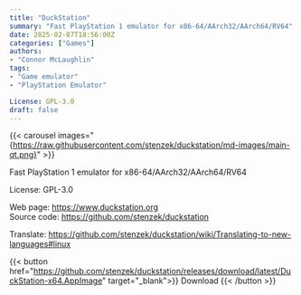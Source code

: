 ```yaml
---
title: "DuckStation"
summary: "Fast PlayStation 1 emulator for x86-64/AArch32/AArch64/RV64"
date: 2025-02-07T18:56:00Z
categories: ["Games"]
authors:
- "Connor McLaughlin"
tags: 
- "Game emulator"
- "PlayStation Emulator"

License: GPL-3.0
draft: false
---
```


{{< carousel images="{https://raw.githubusercontent.com/stenzek/duckstation/md-images/main-qt.png}" >}}

Fast PlayStation 1 emulator for x86-64/AArch32/AArch64/RV64

License: GPL-3.0

Web page: <https://www.duckstation.org>  
Source code: <https://github.com/stenzek/duckstation>

Translate: <https://github.com/stenzek/duckstation/wiki/Translating-to-new-languages#linux>

{{< button href="https://github.com/stenzek/duckstation/releases/download/latest/DuckStation-x64.AppImage" target="_blank">}}
Download
{{< /button >}}